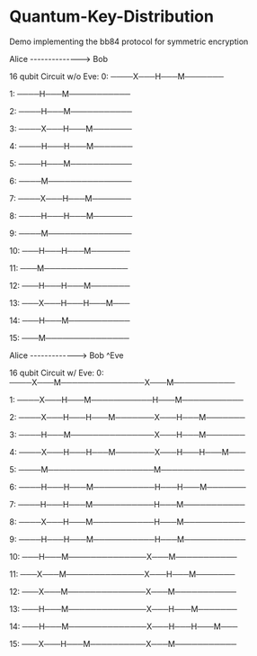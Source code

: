 # Quantum-Key-Distribution

Demo implementing the bb84 protocol for symmetric encryption


Alice --------------> Bob

16 qubit Circuit w/o Eve: 
0: ────X───H───M───────

1: ────H───M───────────

2: ────H───M───────────

3: ────X───H───M───────

4: ────H───H───M───────

5: ────H───M───────────

6: ────M───────────────

7: ────X───H───M───────

8: ────H───H───M───────

9: ────M───────────────

10: ───H───H───M───────

11: ───M───────────────

12: ───H───H───M───────

13: ───X───H───H───M───

14: ───H───M───────────

15: ───M───────────────


Alice ------\-------> Bob
            ^Eve

16 qubit Circuit w/ Eve: 
0: ────X───M───────────────X───M───────────

1: ────X───H───M───────────H───M───────────

2: ────X───H───H───M───────X───H───M───────

3: ────H───M───────────────X───H───M───────

4: ────X───H───H───M───────X───H───H───M───

5: ────M───────────────────M───────────────

6: ────H───H───M───────────H───H───M───────

7: ────H───H───M───────────H───M───────────

8: ────X───H───M───────────H───M───────────

9: ────H───H───M───────────H───M───────────

10: ───H───M──────────────X───M───────────

11: ───X───M──────────────X───H───M───────

12: ───X───M──────────────X───M───────────

13: ───H───M──────────────X───H───M───────

14: ───H───M──────────────X───H───H───M───

15: ───X───H───M──────────X───M───────────